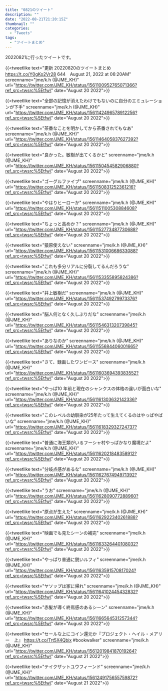 ```yaml
---
title: "0821のツイート"
description: ""
date: "2022-08-21T21:20:15Z"
thumbnail: ""
categories:
  - "Tweets"
tags:
  - "ツイートまとめ"
---
```

20220821に行ったツイートです。
<!--more-->
{{<tweetlike text=\"更新 20220820のツイートまとめ https://t.co/Y0gKo2Vr28 644　August 21, 2022 at 06:20AM\" screenname=\"jme/k.h (@JME_KH)\" url=\"https://twitter.com/JME_KH/status/1561100952765071366?ref_src=twsrc%5Etfw\" date=\"August 20 2022\">}}

{{<tweetlike text=\"全部の記憶が消えたわけでもないのに自分のエミュレーションが下手\" screenname=\"jme/k.h (@JME_KH)\" url=\"https://twitter.com/JME_KH/status/1561142496578912256?ref_src=twsrc%5Etfw\" date=\"August 20 2022\">}}

{{<tweetlike text=\"茶番なことを明かしてから茶番されてもなあ\" screenname=\"jme/k.h (@JME_KH)\" url=\"https://twitter.com/JME_KH/status/1561146405837627392?ref_src=twsrc%5Etfw\" date=\"August 20 2022\">}}

{{<tweetlike text=\"良かった。敏樹が出てくるかと\" screenname=\"jme/k.h (@JME_KH)\" url=\"https://twitter.com/JME_KH/status/1561150454582906880?ref_src=twsrc%5Etfw\" date=\"August 20 2022\">}}

{{<tweetlike text=\"ゴーグルファイブ\" screenname=\"jme/k.h (@JME_KH)\" url=\"https://twitter.com/JME_KH/status/1561150831252361216?ref_src=twsrc%5Etfw\" date=\"August 20 2022\">}}

{{<tweetlike text=\"やはりヒーローか\" screenname=\"jme/k.h (@JME_KH)\" url=\"https://twitter.com/JME_KH/status/1561151100530884608?ref_src=twsrc%5Etfw\" date=\"August 20 2022\">}}

{{<tweetlike text=\"ちょっと高めか？\" screenname=\"jme/k.h (@JME_KH)\" url=\"https://twitter.com/JME_KH/status/1561152773487730688?ref_src=twsrc%5Etfw\" date=\"August 20 2022\">}}

{{<tweetlike text=\"猿原使えない\" screenname=\"jme/k.h (@JME_KH)\" url=\"https://twitter.com/JME_KH/status/1561153100668633088?ref_src=twsrc%5Etfw\" date=\"August 20 2022\">}}

{{<tweetlike text=\"これも多分リアルに分裂してるんだろうな\" screenname=\"jme/k.h (@JME_KH)\" url=\"https://twitter.com/JME_KH/status/1561153355895824386?ref_src=twsrc%5Etfw\" date=\"August 20 2022\">}}

{{<tweetlike text=\"井上敏樹だ\" screenname=\"jme/k.h (@JME_KH)\" url=\"https://twitter.com/JME_KH/status/1561153749279973376?ref_src=twsrc%5Etfw\" date=\"August 20 2022\">}}

{{<tweetlike text=\"脳人何となく久しぶりだな\" screenname=\"jme/k.h (@JME_KH)\" url=\"https://twitter.com/JME_KH/status/1561154631320739845?ref_src=twsrc%5Etfw\" date=\"August 20 2022\">}}

{{<tweetlike text=\"ありなのか\" screenname=\"jme/k.h (@JME_KH)\" url=\"https://twitter.com/JME_KH/status/1561155684406001665?ref_src=twsrc%5Etfw\" date=\"August 20 2022\">}}

{{<tweetlike text=\"さて、録画したワンピース\" screenname=\"jme/k.h (@JME_KH)\" url=\"https://twitter.com/JME_KH/status/1561160369439383552?ref_src=twsrc%5Etfw\" date=\"August 20 2022\">}}

{{<tweetlike text=\"やっぱ10 年前と現在のシャンクスの体格の違いが面白いな\" screenname=\"jme/k.h (@JME_KH)\" url=\"https://twitter.com/JME_KH/status/1561161303632142336?ref_src=twsrc%5Etfw\" date=\"August 20 2022\">}}

{{<tweetlike text=\"このレベルの幼馴染が25年たって生えてくるのはやっぱやばいな\" screenname=\"jme/k.h (@JME_KH)\" url=\"https://twitter.com/JME_KH/status/1561161832932724737?ref_src=twsrc%5Etfw\" date=\"August 20 2022\">}}

{{<tweetlike text=\"普通に海王類がいるフーシャ村やっぱかなり魔境だよ\" screenname=\"jme/k.h (@JME_KH)\" url=\"https://twitter.com/JME_KH/status/1561162021848358912?ref_src=twsrc%5Etfw\" date=\"August 20 2022\">}}

{{<tweetlike text=\"分岐点感があるな\" screenname=\"jme/k.h (@JME_KH)\" url=\"https://twitter.com/JME_KH/status/1561162767494971392?ref_src=twsrc%5Etfw\" date=\"August 20 2022\">}}

{{<tweetlike text=\"うお\" screenname=\"jme/k.h (@JME_KH)\" url=\"https://twitter.com/JME_KH/status/1561162809077288960?ref_src=twsrc%5Etfw\" date=\"August 20 2022\">}}

{{<tweetlike text=\"原点が生えた\" screenname=\"jme/k.h (@JME_KH)\" url=\"https://twitter.com/JME_KH/status/1561162922340261888?ref_src=twsrc%5Etfw\" date=\"August 20 2022\">}}

{{<tweetlike text=\"映画でも見たシーンの補完\" screenname=\"jme/k.h (@JME_KH)\" url=\"https://twitter.com/JME_KH/status/1561163326440108032?ref_src=twsrc%5Etfw\" date=\"August 20 2022\">}}

{{<tweetlike text=\"やっぱり普通に鋭いルフィ\" screenname=\"jme/k.h (@JME_KH)\" url=\"https://twitter.com/JME_KH/status/1561163591570817024?ref_src=twsrc%5Etfw\" date=\"August 20 2022\">}}

{{<tweetlike text=\"ヤソップは家に帰れ\" screenname=\"jme/k.h (@JME_KH)\" url=\"https://twitter.com/JME_KH/status/1561164102445432832?ref_src=twsrc%5Etfw\" date=\"August 20 2022\">}}

{{<tweetlike text=\"赤髪が導く終焉感のあるシーン\" screenname=\"jme/k.h (@JME_KH)\" url=\"https://twitter.com/JME_KH/status/1561166564531257344?ref_src=twsrc%5Etfw\" date=\"August 20 2022\">}}

{{<tweetlike text=\"セールな上にコイン還元か『プロジェクト・ヘイル・メアリー　上』 https://t.co/Trt5X4Qbix #bookwalker\" screenname=\"jme/k.h (@JME_KH)\" url=\"https://twitter.com/JME_KH/status/1561201984187019264?ref_src=twsrc%5Etfw\" date=\"August 21 2022\">}}

{{<tweetlike text=\"テイクザットユウフィーンド\" screenname=\"jme/k.h (@JME_KH)\" url=\"https://twitter.com/JME_KH/status/1561249175655759872?ref_src=twsrc%5Etfw\" date=\"August 21 2022\">}}

